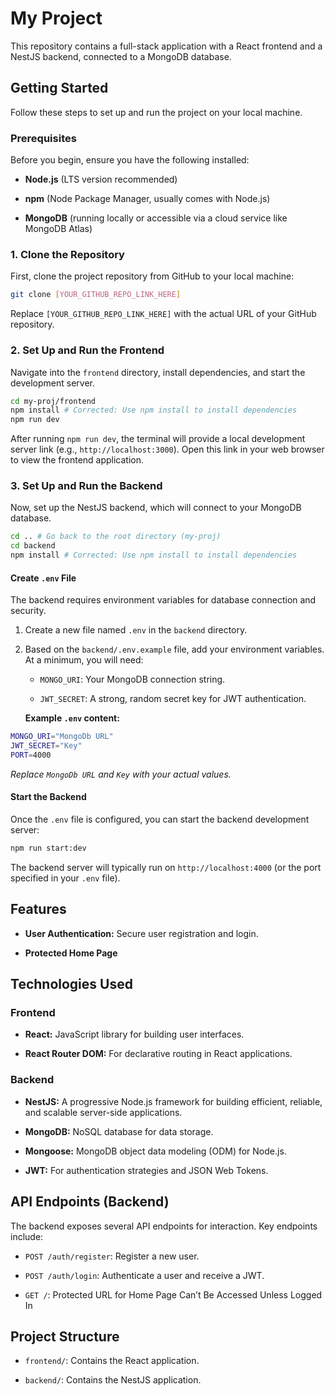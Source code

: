 # My Project

This repository contains a full-stack application with a React frontend and a NestJS backend, connected to a MongoDB database.

## Getting Started

Follow these steps to set up and run the project on your local machine.

### Prerequisites

Before you begin, ensure you have the following installed:

* **Node.js** (LTS version recommended)

* **npm** (Node Package Manager, usually comes with Node.js)

* **MongoDB** (running locally or accessible via a cloud service like MongoDB Atlas)

### 1. Clone the Repository

First, clone the project repository from GitHub to your local machine:

```bash
git clone [YOUR_GITHUB_REPO_LINK_HERE]
```

Replace `[YOUR_GITHUB_REPO_LINK_HERE]` with the actual URL of your GitHub repository.

### 2. Set Up and Run the Frontend

Navigate into the `frontend` directory, install dependencies, and start the development server.

```bash
cd my-proj/frontend
npm install # Corrected: Use npm install to install dependencies
npm run dev
```

After running `npm run dev`, the terminal will provide a local development server link (e.g., `http://localhost:3000`). Open this link in your web browser to view the frontend application.

### 3. Set Up and Run the Backend

Now, set up the NestJS backend, which will connect to your MongoDB database.

```bash
cd .. # Go back to the root directory (my-proj)
cd backend
npm install # Corrected: Use npm install to install dependencies
```

#### Create `.env` File

The backend requires environment variables for database connection and security.

1. Create a new file named `.env` in the `backend` directory.

2. Based on the `backend/.env.example` file, add your environment variables. At a minimum, you will need:

   * `MONGO_URI`: Your MongoDB connection string.

   * `JWT_SECRET`: A strong, random secret key for JWT authentication.

   **Example `.env` content:**

```bash
MONGO_URI="MongoDb URL"
JWT_SECRET="Key"
PORT=4000
```

*Replace `MongoDb URL` and `Key` with your actual values.*

#### Start the Backend

Once the `.env` file is configured, you can start the backend development server:

```bash
npm run start:dev
```




The backend server will typically run on `http://localhost:4000` (or the port specified in your `.env` file).

## Features

* **User Authentication:** Secure user registration and login.

* **Protected Home Page**

## Technologies Used

### Frontend

* **React:** JavaScript library for building user interfaces.

* **React Router DOM:** For declarative routing in React applications.

### Backend

* **NestJS:** A progressive Node.js framework for building efficient, reliable, and scalable server-side applications.

* **MongoDB:** NoSQL database for data storage.

* **Mongoose:** MongoDB object data modeling (ODM) for Node.js.

* **JWT:** For authentication strategies and JSON Web Tokens.

## API Endpoints (Backend)

The backend exposes several API endpoints for interaction. Key endpoints include:

* `POST /auth/register`: Register a new user.

* `POST /auth/login`: Authenticate a user and receive a JWT.

* `GET /`: Protected URL for Home Page Can’t Be Accessed Unless Logged In

## Project Structure

* `frontend/`: Contains the React application.

* `backend/`: Contains the NestJS application.
